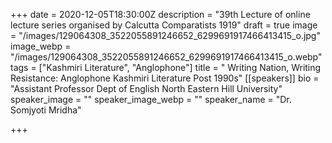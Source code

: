 +++
date = 2020-12-05T18:30:00Z
description = "39th Lecture of online lecture series organised by Calcutta Comparatists 1919"
draft = true
image = "/images/129064308_3522055891246652_6299691917466413415_o.jpg"
image_webp = "/images/129064308_3522055891246652_6299691917466413415_o.webp"
tags = ["Kashmiri Literature", "Anglophone"]
title = " Writing Nation, Writing Resistance: Anglophone Kashmiri Literature Post 1990s"
[[speakers]]
bio = "Assistant Professor Dept of English North Eastern Hill University"
speaker_image = ""
speaker_image_webp = ""
speaker_name = "Dr. Somjyoti Mridha"

+++
